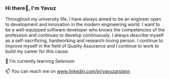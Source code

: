 ### Hi there👋, I'm Yavuz 

Throughout my university life, I have always aimed to be an engineer open to development and innovation in the modern engineering world. I want to be a well-equipped software developer who knows the competencies of the profession and continues to develop continuously. I always describe myself as a self-sacrificing, hardworking and research-loving person. I continue to improve myself in the field of Quality Assurance and I continue to work to build my career for this cause.




 🌱 I’m currently learning Selenıum

 📫 You can reach me on www.linkedin.com/in/yavuzarslann


